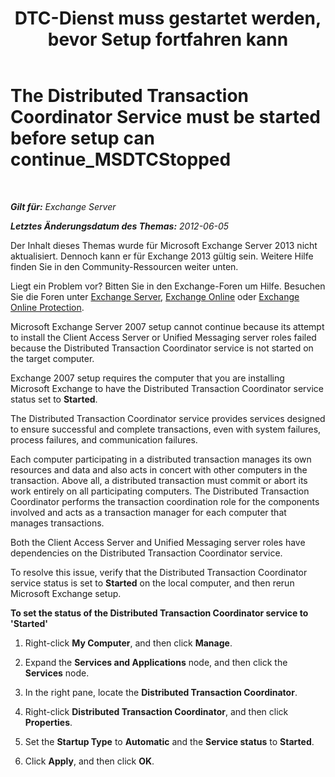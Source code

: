 ﻿---
title: 'DTC-Dienst muss gestartet werden, bevor Setup fortfahren kann'
TOCTitle: The Distributed Transaction Coordinator Service must be started before setup can continue_MSDTCStopped
ms:assetid: 96e33c94-348e-4a0b-9585-9bee81be4355
ms:mtpsurl: https://technet.microsoft.com/de-de/library/ms.exch.setupreadiness.msdtcstopped(v=EXCHG.150)
ms:contentKeyID: 50476270
ms.date: 04/24/2018
mtps_version: v=EXCHG.150
ms.translationtype: HT
---

# The Distributed Transaction Coordinator Service must be started before setup can continue\_MSDTCStopped

 

_**Gilt für:** Exchange Server_

_**Letztes Änderungsdatum des Themas:** 2012-06-05_

Der Inhalt dieses Themas wurde für Microsoft Exchange Server 2013 nicht aktualisiert. Dennoch kann er für Exchange 2013 gültig sein. Weitere Hilfe finden Sie in den Community-Ressourcen weiter unten.

Liegt ein Problem vor? Bitten Sie in den Exchange-Foren um Hilfe. Besuchen Sie die Foren unter [Exchange Server](https://go.microsoft.com/fwlink/p/?linkid=60612), [Exchange Online](https://go.microsoft.com/fwlink/p/?linkid=267542) oder [Exchange Online Protection](https://go.microsoft.com/fwlink/p/?linkid=285351).

Microsoft Exchange Server 2007 setup cannot continue because its attempt to install the Client Access Server or Unified Messaging server roles failed because the Distributed Transaction Coordinator service is not started on the target computer.

Exchange 2007 setup requires the computer that you are installing Microsoft Exchange to have the Distributed Transaction Coordinator service status set to **Started**.

The Distributed Transaction Coordinator service provides services designed to ensure successful and complete transactions, even with system failures, process failures, and communication failures.

Each computer participating in a distributed transaction manages its own resources and data and also acts in concert with other computers in the transaction. Above all, a distributed transaction must commit or abort its work entirely on all participating computers. The Distributed Transaction Coordinator performs the transaction coordination role for the components involved and acts as a transaction manager for each computer that manages transactions.

Both the Client Access Server and Unified Messaging server roles have dependencies on the Distributed Transaction Coordinator service.

To resolve this issue, verify that the Distributed Transaction Coordinator service status is set to **Started** on the local computer, and then rerun Microsoft Exchange setup.

**To set the status of the Distributed Transaction Coordinator service to 'Started'**

1.  Right-click **My Computer**, and then click **Manage**.

2.  Expand the **Services and Applications** node, and then click the **Services** node.

3.  In the right pane, locate the **Distributed Transaction Coordinator**.

4.  Right-click **Distributed Transaction Coordinator**, and then click **Properties**.

5.  Set the **Startup Type** to **Automatic** and the **Service status** to **Started**.

6.  Click **Apply**, and then click **OK**.

